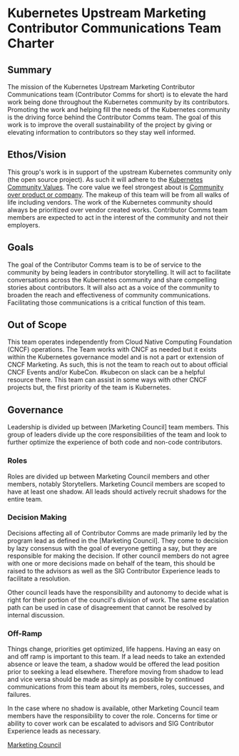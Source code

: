 # Kubernetes Upstream Marketing Contributor Communications Team Charter

## Summary

The mission of the Kubernetes Upstream Marketing Contributor Communications team (Contributor Comms for short) is to elevate the hard work being done throughout the Kubernetes community by its contributors. Promoting the work and helping fill the needs of the Kubernetes community is the driving force behind the Contributor Comms team. The goal of this work is to improve the overall sustainability of the project by giving or elevating information to contributors so they stay well informed.

## Ethos/Vision

This group's work is in support of the upstream Kubernetes community only (the open source project). As such it will adhere to the [Kubernetes Community Values](/values.md#kubernetes-community-values). The core value we feel strongest about is [Community over product or company](/values.md#community-over-product-or-company). The makeup of this team will be from all walks of life including vendors. The work of the Kubernetes community should always be prioritized over vendor created works. Contributor Comms team members are expected to act in the interest of the community and not their employers.

## Goals

The goal of the Contributor Comms team is to be of service to the community by being leaders in contributor storytelling. It will act to facilitate conversations across the Kubernetes community and share compelling stories about contributors. It will also act as a voice of the community to broaden the reach and effectiveness of community communications. Facilitating those communications is a critical function of this team.

## Out of Scope

This team operates independently from Cloud Native Computing Foundation (CNCF) operations. The Team works with CNCF as needed but it exists within the Kubernetes governance model and is not a part or extension of CNCF Marketing. As such, this is not the team to reach out to about official CNCF Events and/or KubeCon. #kubecon on slack can be a helpful resource there. This team can assist in some ways with other CNCF projects but, the first priority of the team is Kubernetes.

## Governance

Leadership is divided up between [Marketing Council] team members. This group of leaders divide up the core responsibilities of the team and look to further optimize the experience of both code and non-code contributors. 

### Roles

Roles are divided up between Marketing Council members and other members, notably Storytellers. Marketing Council members are scoped to have at least one shadow. All leads should actively recruit shadows for the entire team.

### Decision Making

Decisions affecting all of Contributor Comms are made primarily led by the program lead as defined in the [Marketing Council]. They come to decision by lazy consensus with the goal of everyone getting a say, but they are responsible for making the decision. If other council members do not agree with one or more decisions made on behalf of the team, this should be raised to the advisors as well as the SIG Contributor Experience leads to facilitate a resolution. 

Other council leads have the responsibility and autonomy to decide what is right for their portion of the council's division of work. The same escalation path can be used in case of disagreement that cannot be resolved by internal discussion. 

### Off-Ramp

Things change, priorities get optimized, life happens. Having an easy on and off ramp is important to this team. If a lead needs to take an extended absence or leave the team, a shadow would be offered the lead position prior to seeking a lead elsewhere. Therefore moving from shadow to lead and vice versa should be made as simply as possible by continued communications from this team about its members, roles, successes, and failures.

In the case where no shadow is available, other Marketing Council team members have the responsibility to cover the role. Concerns for time or ability to cover work can be escalated to advisors and SIG Contributor Experience leads as necessary. 

[Marketing Council](/communication/marketing-team/role-handbooks/council.md)
